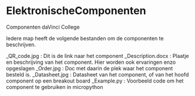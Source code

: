 # ElektronischeComponenten
Componenten daVinci College

Iedere map heeft de volgende bestanden om de componenten te beschrijven.

<Component nummer>_QR_code.jpg      : Dit is de link naar het component
<Component nummer>_Description.docx : Plaatje en beschrijving van het component. Hier worden ook ervaringen enzo opgeslagen
<Component nummer>_Order.jpg        : Doc met daarin de plek waar het component besteld is.
<Component nummer>_Datasheet.jpg    : Datasheet van het component, of van het hoofd component op een breakout board
<Component nummer>_Example.py       : Voorbeeld code om het component te gebruiken in micropython


